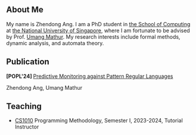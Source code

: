 ## About Me

My name is Zhendong Ang. I am a PhD student in [the School of Computing](https://www.comp.nus.edu.sg) at [the National University of Singapore](https://www.nus.edu.sg),
where I am fortunate to be advised by Prof. [Umang Mathur](https://www.comp.nus.edu.sg/~umathur/).
My research interests include formal methods, dynamic analysis, and automata theory.

## Publication
<p><b>[POPL'24] </b><a href="https://arxiv.org/pdf/2310.14611.pdf">Predictive Monitoring against Pattern Regular Languages</a></p>
<p>Zhendong Ang, Umang Mathur</p>


## Teaching

* [CS1010](https://nus-cs1010.github.io/2324-s1/index.html) Programming Methodology, Semester I, 2023-2024, Tutorial Instructor



